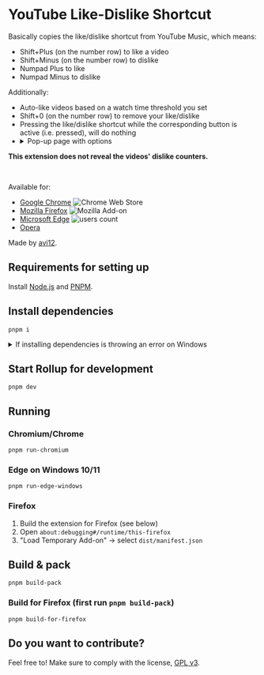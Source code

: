 # YouTube Like-Dislike Shortcut

Basically copies the like/dislike shortcut from YouTube Music, which means:

- Shift+Plus (on the number row) to like a video
- Shift+Minus (on the number row) to dislike
- Numpad Plus to like
- Numpad Minus to dislike

Additionally:

- Auto-like videos based on a watch time threshold you set
- Shift+0 (on the number row) to remove your like/dislike
- Pressing the like/dislike shortcut while the corresponding button is active (i.e. pressed), will do nothing
- <details>
    <summary>Pop-up page with options</summary>
    <img src="https://user-images.githubusercontent.com/6422804/174785249-fd92ca55-11bc-4043-bdac-58837609a63d.png" alt="Screenshot">
  </details>

**This extension does not reveal the videos' dislike counters.**

<p>&nbsp;</p>

Available for:

- [Google Chrome](https://chrome.google.com/webstore/detail/fdkpkpelkkdkjhpacficichkfifijipc) ![Chrome Web Store](https://img.shields.io/chrome-web-store/users/fdkpkpelkkdkjhpacficichkfifijipc?color=white&label=users&style=flat-square)
- [Mozilla Firefox](https://addons.mozilla.org/addon/youtube-like-dislike-shortcut) ![Mozilla Add-on](https://img.shields.io/amo/users/youtube-like-dislike-shortcut?color=white&label=users&style=flat-square)
- [Microsoft Edge](https://microsoftedge.microsoft.com/addons/detail/pdoiddhhpjkclobjlomfkgfldjoggfig) ![users count](https://img.shields.io/badge/dynamic/json?label=users&query=activeInstallCount&style=flat-square&color=white&url=https://microsoftedge.microsoft.com/addons/getproductdetailsbycrxid/pdoiddhhpjkclobjlomfkgfldjoggfig)
- [Opera](https://addons.opera.com/en/extensions/details/youtube-like-dislike-shortcut)

Made by [avi12](https://avi12.com).

## Requirements for setting up

Install [Node.js](https://nodejs.org) and [PNPM](https://pnpm.js.org/en/installation).


## Install dependencies

```shell script
pnpm i
```

<details>
<summary>If installing dependencies is throwing an error on Windows</summary>
Install C++ build tools<br>  
The easiest way is by installing <a href="https://visualstudio.microsoft.com/downloads">Visual Studio</a> and through the installer, selecting

![Desktop development with C++ under Workloads tab](https://user-images.githubusercontent.com/6422804/199964961-529c11cd-2891-4ca2-bd89-bb848fac8d58.png)
</details>

## Start Rollup for development

```shell script
pnpm dev
```

## Running

### Chromium/Chrome

```shell script
pnpm run-chromium
```

### Edge on Windows 10/11

```shell
pnpm run-edge-windows
```

### Firefox

1. Build the extension for Firefox (see below)
2. Open `about:debugging#/runtime/this-firefox`
3. "Load Temporary Add-on" → select `dist/manifest.json`

## Build & pack

```shell
pnpm build-pack
```

### Build for Firefox (first run `pnpm build-pack`)

```shell
pnpm build-for-firefox
```

## Do you want to contribute?

Feel free to! Make sure to comply with the license, [GPL v3](https://github.com/avi12/skillshare-player-control/blob/main/LICENSE).
